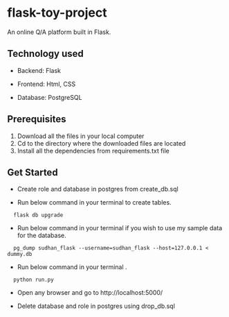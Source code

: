 # flask-toy-project

An online Q/A platform built in Flask.

## Technology used

* Backend:  Flask

* Frontend: Html, CSS

* Database: PostgreSQL

## Prerequisites

1. Download all the files in your local computer
2. Cd to the directory where the downloaded files are located
3. Install all the dependencies from requirements.txt file

## Get Started

* Create role and database in postgres from create_db.sql

* Run below command in your terminal to create tables.

```Python3
  flask db upgrade
```

* Run below command in your terminal if you wish to use my sample data for the database.

```Shell
  pg_dump sudhan_flask --username=sudhan_flask --host=127.0.0.1 < dummy.db
```

* Run below command in your terminal .

```Python3
  python run.py
```

* Open any browser and go to http://localhost:5000/

* Delete database and role in postgres using drop_db.sql
